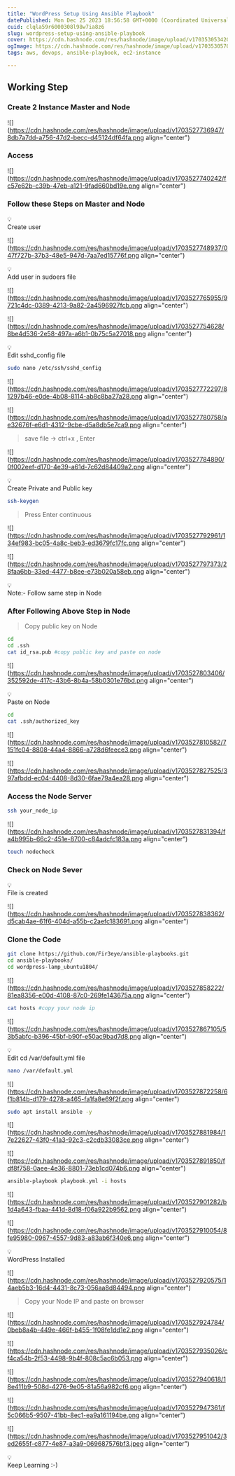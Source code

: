 ```yaml
---
title: "WordPress Setup Using Ansible Playbook"
datePublished: Mon Dec 25 2023 18:56:58 GMT+0000 (Coordinated Universal Time)
cuid: clqla59r6000308l98w7ia8z6
slug: wordpress-setup-using-ansible-playbook
cover: https://cdn.hashnode.com/res/hashnode/image/upload/v1703530534209/7c3a1142-0971-4738-a060-abb2165050cb.png
ogImage: https://cdn.hashnode.com/res/hashnode/image/upload/v1703530570426/66b1b109-a187-453a-8826-50e0ec90486a.png
tags: aws, devops, ansible-playbook, ec2-instance

---
```


## Working Step

### Create 2 Instance Master and Node

![](https://cdn.hashnode.com/res/hashnode/image/upload/v1703527736947/8db7a7dd-a756-47d2-becc-d45124df64fa.png align="center")

### Access

![](https://cdn.hashnode.com/res/hashnode/image/upload/v1703527740242/fc57e62b-c39b-47eb-a121-9fad660bd19e.png align="center")

### Follow these Steps on Master and Node

<div data-node-type="callout">
<div data-node-type="callout-emoji">💡</div>
<div data-node-type="callout-text">Create user</div>
</div>

![](https://cdn.hashnode.com/res/hashnode/image/upload/v1703527748937/047f727b-37b3-48e5-947d-7aa7ed15776f.png align="center")

<div data-node-type="callout">
<div data-node-type="callout-emoji">💡</div>
<div data-node-type="callout-text">Add user in sudoers file</div>
</div>

![](https://cdn.hashnode.com/res/hashnode/image/upload/v1703527765955/9721c4dc-0389-4213-9a82-2a4596927fcb.png align="center")

![](https://cdn.hashnode.com/res/hashnode/image/upload/v1703527754628/8be4d536-2e58-497a-a6b1-0b75c5a27018.png align="center")

<div data-node-type="callout">
<div data-node-type="callout-emoji">💡</div>
<div data-node-type="callout-text">Edit sshd_config file</div>
</div>

```bash
sudo nano /etc/ssh/sshd_config
```

![](https://cdn.hashnode.com/res/hashnode/image/upload/v1703527772297/81297b46-e0de-4b08-8114-ab8c8ba27a28.png align="center")

![](https://cdn.hashnode.com/res/hashnode/image/upload/v1703527780758/ae32676f-e6d1-4312-9cbe-d5a8db5e7ca9.png align="center")

> save file -&gt; ctrl+x , Enter

![](https://cdn.hashnode.com/res/hashnode/image/upload/v1703527784890/0f002eef-d170-4e39-a61d-7c62d84409a2.png align="center")

<div data-node-type="callout">
<div data-node-type="callout-emoji">💡</div>
<div data-node-type="callout-text">Create Private and Public key</div>
</div>

```bash
ssh-keygen
```

> Press Enter continuous

![](https://cdn.hashnode.com/res/hashnode/image/upload/v1703527792961/134ef983-bc05-4a8c-beb3-ed3679fc17fc.png align="center")

![](https://cdn.hashnode.com/res/hashnode/image/upload/v1703527797373/28faa6bb-33ed-4477-b8ee-e73b020a58eb.png align="center")

<div data-node-type="callout">
<div data-node-type="callout-emoji">💡</div>
<div data-node-type="callout-text">Note:- Follow same step in Node</div>
</div>

### After Following Above Step in Node

> Copy public key on Node

```bash
cd
cd .ssh
cat id_rsa.pub #copy public key and paste on node
```

![](https://cdn.hashnode.com/res/hashnode/image/upload/v1703527803406/352592de-417c-43b6-8b4a-58b0301e76bd.png align="center")

<div data-node-type="callout">
<div data-node-type="callout-emoji">💡</div>
<div data-node-type="callout-text">Paste on Node</div>
</div>

```bash
cd 
cat .ssh/authorized_key
```

![](https://cdn.hashnode.com/res/hashnode/image/upload/v1703527810582/7151fc04-8808-44a4-8866-a728d6feece3.png align="center")

![](https://cdn.hashnode.com/res/hashnode/image/upload/v1703527827525/397afbdd-ec04-4408-8d30-6fae79a4ea28.png align="center")

### Access the Node Server

```bash
ssh your_node_ip
```

![](https://cdn.hashnode.com/res/hashnode/image/upload/v1703527831394/fa4b995b-66c2-451e-8700-c84adcfc183a.png align="center")

```bash
touch nodecheck
```

### Check on Node Sever

<div data-node-type="callout">
<div data-node-type="callout-emoji">💡</div>
<div data-node-type="callout-text">File is created</div>
</div>

![](https://cdn.hashnode.com/res/hashnode/image/upload/v1703527838362/d5cab4ae-61f6-404d-a55b-c2aefc183691.png align="center")

### Clone the Code

```bash
git clone https://github.com/Fir3eye/ansible-playbooks.git
cd ansible-playbooks/
cd wordpress-lamp_ubuntu1804/
```

![](https://cdn.hashnode.com/res/hashnode/image/upload/v1703527858222/81ea8356-e00d-4108-87c0-269fe143675a.png align="center")

```bash
cat hosts #copy your node ip 
```

![](https://cdn.hashnode.com/res/hashnode/image/upload/v1703527867105/53b5abfc-b396-45bf-b90f-e50ac9bad7d8.png align="center")

<div data-node-type="callout">
<div data-node-type="callout-emoji">💡</div>
<div data-node-type="callout-text">Edit cd /var/default.yml file</div>
</div>

```bash
nano /var/default.yml
```

![](https://cdn.hashnode.com/res/hashnode/image/upload/v1703527872258/6f1b814b-d179-4278-a465-fa1fa8e69f2f.png align="center")

```bash
sudo apt install ansible -y
```

![](https://cdn.hashnode.com/res/hashnode/image/upload/v1703527881984/17e22627-43f0-41a3-92c3-c2cdb33083ce.png align="center")

![](https://cdn.hashnode.com/res/hashnode/image/upload/v1703527891850/fdf8f758-0aee-4e36-8801-73eb1cd074b6.png align="center")

```bash
ansible-playbook playbook.yml -i hosts
```

![](https://cdn.hashnode.com/res/hashnode/image/upload/v1703527901282/b1d4a643-fbaa-441d-8d18-f06a922b9562.png align="center")

![](https://cdn.hashnode.com/res/hashnode/image/upload/v1703527910054/8fe95980-0967-4557-9d83-a83ab6f340e6.png align="center")

<div data-node-type="callout">
<div data-node-type="callout-emoji">💡</div>
<div data-node-type="callout-text">WordPress Installed </div>
</div>

 ![](https://cdn.hashnode.com/res/hashnode/image/upload/v1703527920575/14aeb5b3-16d4-4431-8c73-056aa8d84494.png align="center")

> Copy your Node IP and paste on browser

![](https://cdn.hashnode.com/res/hashnode/image/upload/v1703527924784/0beb8a4b-449e-466f-b455-1f08fe1dd1e2.png align="center")

![](https://cdn.hashnode.com/res/hashnode/image/upload/v1703527935026/cf4ca54b-2f53-4498-9b4f-808c5ac6b053.png align="center")

![](https://cdn.hashnode.com/res/hashnode/image/upload/v1703527940618/18e411b9-508d-4276-9e05-81a56a982cf6.png align="center")

![](https://cdn.hashnode.com/res/hashnode/image/upload/v1703527947361/f5c066b5-9507-41bb-8ec1-ea9a161194be.png align="center")

![](https://cdn.hashnode.com/res/hashnode/image/upload/v1703527951042/3ed2655f-c877-4e87-a3a9-069687576bf3.jpeg align="center")

<div data-node-type="callout">
<div data-node-type="callout-emoji">💡</div>
<div data-node-type="callout-text">Keep Learning :-)</div>
</div>